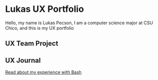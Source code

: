 # Lukas UX Portfolio
Hello, my name is Lukas Pecson, I am a computer science major at CSU Chico, and this is my UX portfolio

## UX Team Project


## UX Journal

[Read about my experience with Bash](j01/)
